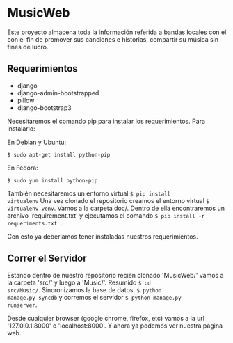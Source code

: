 MusicWeb
========

Este proyecto almacena toda la información referida a bandas locales con el con el fin de promover sus canciones e historias, compartir su música sin fines de lucro.

Requerimientos
--------------
* django
* django-admin-bootstrapped
* pillow
* django-bootstrap3


Necesitaremos el comando pip para instalar los requerimientos. Para instalarlo:

  En Debian y Ubuntu:
  
  <code>$ sudo apt-get install python-pip</code>
  
  En Fedora:
  
  <code>$ sudo yum install python-pip</code>

También necesitaremos un entorno virtual <code>$ pip install virtualenv</code>
Una vez clonado el repositorio creamos el entorno virtual <code>$ virtualenv venv</code>.
Vamos a la carpeta doc/. Dentro de ella encontraremos un archivo 'requirement.txt' y ejecutamos el comando <code>$ pip install -r requeriments.txt </code>.

Con esto ya deberiamos tener instaladas nuestros requerimientos.


Correr el Servidor
------------------

Estando dentro de nuestro repositorio recién clonado 'MusicWeb/' vamos a la carpeta 'src/' y luego a 'Music/'. Resumido
<code>$ cd src/Music/</code>.
Sincronizamos la base de datos. <code>$ python manage.py syncdb</code> y corremos el servidor <code>$ python manage.py runserver</code>.

Desde cualquier browser (google chrome, firefox, etc) vamos a la url '127.0.0.1:8000' o 'localhost:8000'.
Y ahora ya podemos ver nuestra página web.




